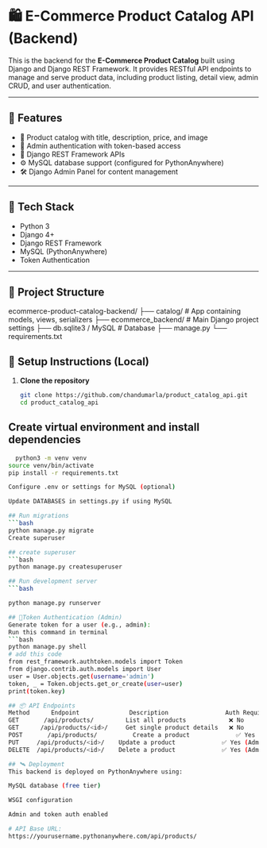 # 🛍️ E-Commerce Product Catalog API (Backend)

This is the backend for the **E-Commerce Product Catalog** built using Django and Django REST Framework. It provides RESTful API endpoints to manage and serve product data, including product listing, detail view, admin CRUD, and user authentication.

---

## 🚀 Features

- 🧾 Product catalog with title, description, price, and image
- 🔐 Admin authentication with token-based access
- 🧩 Django REST Framework APIs
- ⚙️ MySQL database support (configured for PythonAnywhere)
- 🛠️ Django Admin Panel for content management

---

## 🧰 Tech Stack

- Python 3
- Django 4+
- Django REST Framework
- MySQL (PythonAnywhere)
- Token Authentication

---

## 📁 Project Structure

ecommerce-product-catalog-backend/
├── catalog/ # App containing models, views, serializers
├── ecommerce_backend/ # Main Django project settings
├── db.sqlite3 / MySQL # Database
├── manage.py
└── requirements.txt

## 🔧 Setup Instructions (Local)

1. **Clone the repository**
   ```bash
   git clone https://github.com/chandumarla/product_catalog_api.git
   cd product_catalog_api

## Create virtual environment and install dependencies
 ```bash
   python3 -m venv venv
source venv/bin/activate
pip install -r requirements.txt

Configure .env or settings for MySQL (optional)

Update DATABASES in settings.py if using MySQL

## Run migrations
 ```bash
python manage.py migrate
Create superuser

 ## create superuser
 ```bash
python manage.py createsuperuser

## Run development server
 ```bash

python manage.py runserver

## 🔐Token Authentication (Admin)
Generate token for a user (e.g., admin):
Run this command in terminal
 ```bash
python manage.py shell
# add this code
from rest_framework.authtoken.models import Token
from django.contrib.auth.models import User
user = User.objects.get(username='admin')
token, _ = Token.objects.get_or_create(user=user)
print(token.key)

## 📦 API Endpoints
Method     	Endpoint	          Description	             Auth Required
GET	      /api/products/	     List all products	          ❌ No
GET	     /api/products/<id>/	 Get single product details	  ❌ No
POST	   /api/products/	       Create a product	            ✅ Yes (Admin)
PUT	    /api/products/<id>/	   Update a product           	✅ Yes (Admin)
DELETE	/api/products/<id>/	   Delete a product           	✅ Yes (Admin)

## 🛰️ Deployment
This backend is deployed on PythonAnywhere using:

MySQL database (free tier)

WSGI configuration

Admin and token auth enabled

# API Base URL:
https://yourusername.pythonanywhere.com/api/products/











